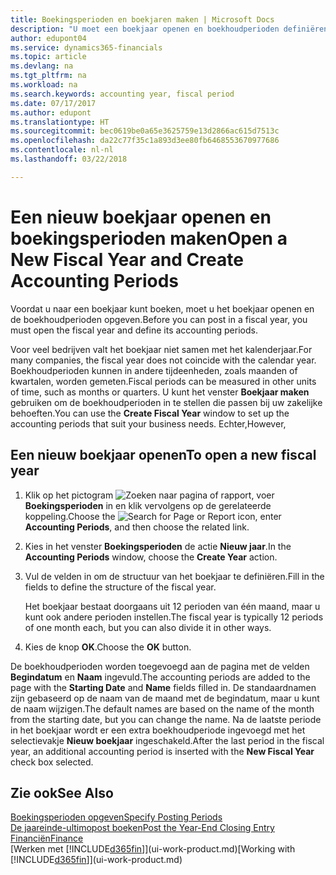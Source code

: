 ```yaml
---
title: Boekingsperioden en boekjaren maken | Microsoft Docs
description: "U moet een boekjaar openen en boekhoudperioden definiëren voordat u in een boekjaar kunt boeken."
author: edupont04
ms.service: dynamics365-financials
ms.topic: article
ms.devlang: na
ms.tgt_pltfrm: na
ms.workload: na
ms.search.keywords: accounting year, fiscal period
ms.date: 07/17/2017
ms.author: edupont
ms.translationtype: HT
ms.sourcegitcommit: bec0619be0a65e3625759e13d2866ac615d7513c
ms.openlocfilehash: da22c77f35c1a893d3ee80fb6468553670977686
ms.contentlocale: nl-nl
ms.lasthandoff: 03/22/2018

---
```

# <a name="open-a-new-fiscal-year-and-create-accounting-periods"></a><span data-ttu-id="12a30-103">Een nieuw boekjaar openen en boekingsperioden maken</span><span class="sxs-lookup"><span data-stu-id="12a30-103">Open a New Fiscal Year and Create Accounting Periods</span></span>
<span data-ttu-id="12a30-104">Voordat u naar een boekjaar kunt boeken, moet u het boekjaar openen en de boekhoudperioden opgeven.</span><span class="sxs-lookup"><span data-stu-id="12a30-104">Before you can post in a fiscal year, you must open the fiscal year and define its accounting periods.</span></span>  

<span data-ttu-id="12a30-105">Voor veel bedrijven valt het boekjaar niet samen met het kalenderjaar.</span><span class="sxs-lookup"><span data-stu-id="12a30-105">For many companies, the fiscal year does not coincide with the calendar year.</span></span> <span data-ttu-id="12a30-106">Boekhoudperioden kunnen in andere tijdeenheden, zoals maanden of kwartalen, worden gemeten.</span><span class="sxs-lookup"><span data-stu-id="12a30-106">Fiscal periods can be measured in other units of time, such as months or quarters.</span></span> <span data-ttu-id="12a30-107">U kunt het venster **Boekjaar maken** gebruiken om de boekhoudperioden in te stellen die passen bij uw zakelijke behoeften.</span><span class="sxs-lookup"><span data-stu-id="12a30-107">You can use the **Create Fiscal Year** window to set up the accounting periods that suit your business needs.</span></span> <span data-ttu-id="12a30-108">Echter,</span><span class="sxs-lookup"><span data-stu-id="12a30-108">However,</span></span>   

## <a name="to-open-a-new-fiscal-year"></a><span data-ttu-id="12a30-109">Een nieuw boekjaar openen</span><span class="sxs-lookup"><span data-stu-id="12a30-109">To open a new fiscal year</span></span>
1. <span data-ttu-id="12a30-110">Klik op het pictogram ![Zoeken naar pagina of rapport](media/ui-search/search_small.png "pictogram Zoeken naar pagina of rapport"), voer **Boekingsperioden** in en klik vervolgens op de gerelateerde koppeling.</span><span class="sxs-lookup"><span data-stu-id="12a30-110">Choose the ![Search for Page or Report](media/ui-search/search_small.png "Search for Page or Report icon") icon, enter **Accounting Periods**, and then choose the related link.</span></span>
2. <span data-ttu-id="12a30-111">Kies in het venster **Boekingsperioden** de actie **Nieuw jaar**.</span><span class="sxs-lookup"><span data-stu-id="12a30-111">In the **Accounting Periods** window, choose the **Create Year** action.</span></span>
3. <span data-ttu-id="12a30-112">Vul de velden in om de structuur van het boekjaar te definiëren.</span><span class="sxs-lookup"><span data-stu-id="12a30-112">Fill in the fields to define the structure of the fiscal year.</span></span>

    <span data-ttu-id="12a30-113">Het boekjaar bestaat doorgaans uit 12 perioden van één maand, maar u kunt ook andere perioden instellen.</span><span class="sxs-lookup"><span data-stu-id="12a30-113">The fiscal year is typically 12 periods of one month each, but you can also divide it in other ways.</span></span>
4. <span data-ttu-id="12a30-114">Kies de knop **OK**.</span><span class="sxs-lookup"><span data-stu-id="12a30-114">Choose the **OK** button.</span></span>

<span data-ttu-id="12a30-115">De boekhoudperioden worden toegevoegd aan de pagina met de velden **Begindatum** en **Naam** ingevuld.</span><span class="sxs-lookup"><span data-stu-id="12a30-115">The accounting periods are added to the page with the **Starting Date** and **Name** fields filled in.</span></span> <span data-ttu-id="12a30-116">De standaardnamen zijn gebaseerd op de naam van de maand met de begindatum, maar u kunt de naam wijzigen.</span><span class="sxs-lookup"><span data-stu-id="12a30-116">The default names are based on the name of the month from the starting date, but you can change the name.</span></span> <span data-ttu-id="12a30-117">Na de laatste periode in het boekjaar wordt er een extra boekhoudperiode ingevoegd met het selectievakje **Nieuw boekjaar** ingeschakeld.</span><span class="sxs-lookup"><span data-stu-id="12a30-117">After the last period in the fiscal year, an additional accounting period is inserted with the **New Fiscal Year** check box selected.</span></span>  


## <a name="see-also"></a><span data-ttu-id="12a30-118">Zie ook</span><span class="sxs-lookup"><span data-stu-id="12a30-118">See Also</span></span>
[<span data-ttu-id="12a30-119">Boekingsperioden opgeven</span><span class="sxs-lookup"><span data-stu-id="12a30-119">Specify Posting Periods</span></span>](finance-how-specify-posting-periods.md)  
[<span data-ttu-id="12a30-120">De jaareinde-ultimopost boeken</span><span class="sxs-lookup"><span data-stu-id="12a30-120">Post the Year-End Closing Entry</span></span>](year-how-post-year-end-close-entry.md)  
[<span data-ttu-id="12a30-121">Financiën</span><span class="sxs-lookup"><span data-stu-id="12a30-121">Finance</span></span>](finance.md)  
<span data-ttu-id="12a30-122">[Werken met [!INCLUDE[d365fin](includes/d365fin_md.md)]](ui-work-product.md)</span><span class="sxs-lookup"><span data-stu-id="12a30-122">[Working with [!INCLUDE[d365fin](includes/d365fin_md.md)]](ui-work-product.md)</span></span>

